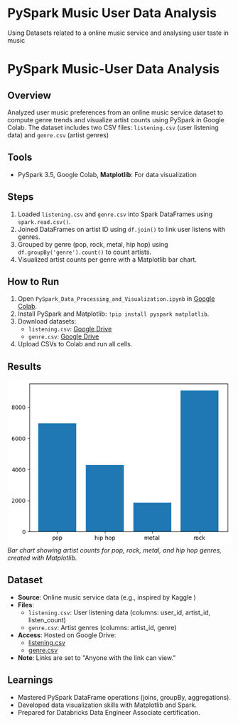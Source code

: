 # PySpark Music User Data Analysis
Using Datasets related to a online music service and analysing user taste in music
# PySpark Music-User Data Analysis
## Overview
Analyzed user music preferences from an online music service dataset to compute genre trends and visualize artist counts using PySpark in Google Colab. The dataset includes two CSV files: `listening.csv` (user listening data) and `genre.csv` (artist genres)
## Tools
- PySpark 3.5, Google Colab, **Matplotlib**: For data visualization
## Steps
 1. Loaded `listening.csv` and `genre.csv` into Spark DataFrames using `spark.read.csv()`.
 2. Joined DataFrames on artist ID using `df.join()` to link user listens with genres.
 3. Grouped by genre (pop, rock, metal, hip hop) using `df.groupBy('genre').count()` to count artists.
 4. Visualized artist counts per genre with a Matplotlib bar chart.
## How to Run
 1. Open `PySpark_Data_Processing_and_Visualization.ipynb` in [Google Colab](https://colab.research.google.com/).
 2. Install PySpark and Matplotlib: `!pip install pyspark matplotlib`.
 3. Download datasets:
    - `listening.csv`: [Google Drive](https://drive.google.com/your-listening-link)
    - `genre.csv`: [Google Drive](https://drive.google.com/your-genre-link)
 4. Upload CSVs to Colab and run all cells.
## Results
![Output](Visualization_Singer_genre_Count.png) 
*Bar chart showing artist counts for pop, rock, metal, and hip hop genres, created with Matplotlib.*
## Dataset
- **Source**: Online music service data (e.g., inspired by Kaggle )
 - **Files**:
   - `listening.csv`: User listening data (columns: user_id, artist_id, listen_count)
   - `genre.csv`: Artist genres (columns: artist_id, genre)
 - **Access**: Hosted on Google Drive:
   - [listening.csv](https://drive.google.com/file/d/11_HmJIATLb8mXGswkBZNIklratHboN8r/view?usp=drive_link)
   - [genre.csv](https://drive.google.com/file/d/14yvacjpS-z4TG546gkdkGC-o6E3kdo0L/view?usp=drive_link)
 - **Note**: Links are set to "Anyone with the link can view."

 ## Learnings
 - Mastered PySpark DataFrame operations (joins, groupBy, aggregations).
 - Developed data visualization skills with Matplotlib and Spark.
 - Prepared for Databricks Data Engineer Associate certification.

